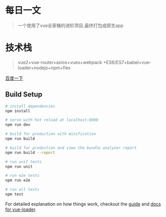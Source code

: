 # 每日一文

> 一个使用了vue全家桶的进阶项目,最终打包成原生app

# 技术栈
> vue2+vue-router+axios+vuex+webpack
+ES6/ES7+babel+vue-loader+nodejs+npm+flex

<a href="baidu.com">百度一下</a>
## Build Setup

``` bash
# install dependencies
npm install

# serve with hot reload at localhost:8080
npm run dev

# build for production with minification
npm run build

# build for production and view the bundle analyzer report
npm run build --report

# run unit tests
npm run unit

# run e2e tests
npm run e2e

# run all tests
npm test
```

For detailed explanation on how things work, checkout the [guide](http://vuejs-templates.github.io/webpack/) and [docs for vue-loader](http://vuejs.github.io/vue-loader).
